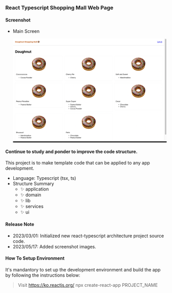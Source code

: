 ### React Typescript Shopping Mall Web Page

#### Screenshot

- Main Screen
  <p align="center" style="background-color: #000">
      <img src="screenshots/home.png" alt="accessibility text">
  </p>

#### Continue to study and ponder to improve the code structure.

This project is to make template code that can be applied to any app development.

- Language: Typescript (tsx, ts)
- Structure Summary
  - ✨ application
  - ✨ domain
  - ✨ lib
  - ✨ services
  - ✨ ui

#### Release Note

- 2023/03/01: Initialized new react-typescript architecture project source code.
- 2023/05/17: Added screenshot images.

#### How To Setup Environment

It's mandantory to set up the development environment and build the app by following the instructions below:

> Visit https://ko.reactjs.org/
> npx create-react-app PROJECT_NAME

